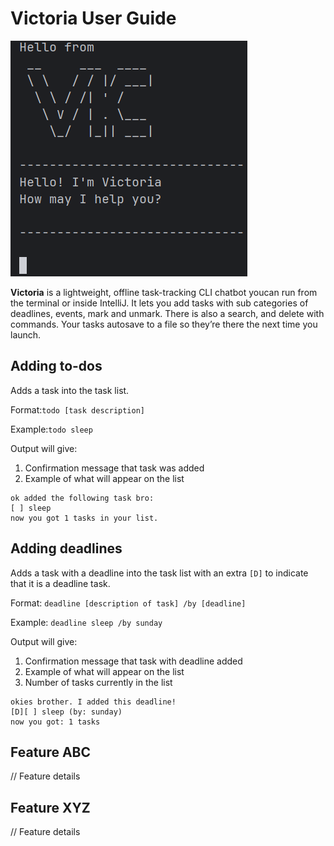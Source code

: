 # Victoria User Guide


![screenshot of product ](/docs/image/screenshot.png)


**Victoria** is a lightweight, offline task-tracking CLI chatbot youcan run from the terminal or inside IntelliJ.
It lets you add tasks with sub categories of deadlines, events, mark and unmark.
There is also a search, and delete with commands. 
Your tasks autosave to a file so they’re there the next time you launch.

## Adding to-dos
Adds a task into the task list.

Format:`todo [task description]`

Example:`todo sleep`

Output will give:
1. Confirmation message that task was added 
2. Example of what will appear on the list

```
ok added the following task bro:
[ ] sleep
now you got 1 tasks in your list.
```


## Adding deadlines

Adds a task with a deadline into the task list with an extra `[D]` to indicate
that it is a deadline task.

Format: `deadline [description of task] /by [deadline]`

Example: `deadline sleep /by sunday`

Output will give:
1. Confirmation message that task with deadline added
2. Example of what will appear on the list
3. Number of tasks currently in the list 

```
okies brother. I added this deadline!
[D][ ] sleep (by: sunday)
now you got: 1 tasks
```

## Feature ABC

// Feature details


## Feature XYZ

// Feature details